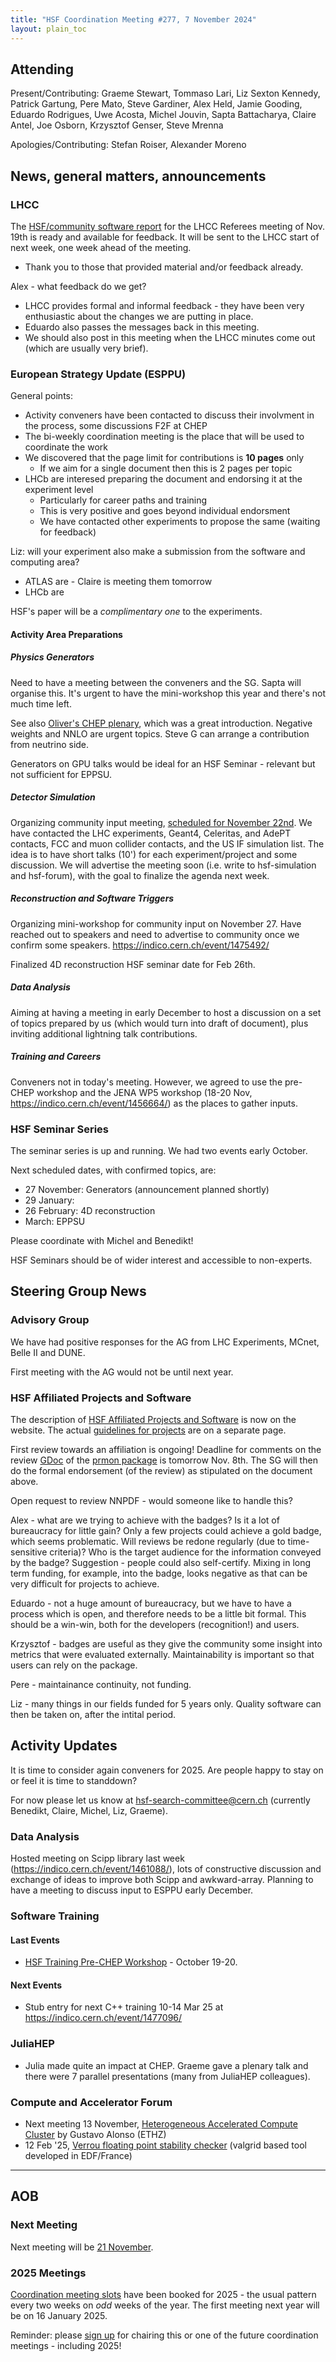 ```yaml
---
title: "HSF Coordination Meeting #277, 7 November 2024"
layout: plain_toc
---
```


## Attending

Present/Contributing: Graeme Stewart, Tommaso Lari, Liz Sexton Kennedy, Patrick Gartung, Pere Mato, Steve Gardiner, Alex Held, Jamie Gooding, Eduardo Rodrigues, Uwe Acosta, Michel Jouvin, Sapta Battacharya, Claire Antel, Joe Osborn, Krzysztof Genser, Steve Mrenna

Apologies/Contributing: Stefan Roiser, Alexander Moreno

## News, general matters, announcements

### LHCC

The [HSF/community software report](https://docs.google.com/presentation/d/1CpzzNiZjRtGj3dAnraukziNLk9Mk_SfxJoJ_Dt2lC6U/edit?usp=sharing) for the LHCC Referees meeting of Nov. 19th is ready and available for feedback. It will be sent to the LHCC start of next week, one week ahead of the meeting.

- Thank you to those that provided material and/or feedback already.

Alex - what feedback do we get?

- LHCC provides formal and informal feedback - they have been very enthusiastic about the changes we are putting in place.
- Eduardo also passes the messages back in this meeting.
- We should also post in this meeting when the LHCC minutes come out (which are usually very brief).

### European Strategy Update (ESPPU)

General points:

- Activity conveners have been contacted to discuss their involvment in the process, some discussions F2F at CHEP
- The bi-weekly coordination meeting is the place that will be used to coordinate the work
- We discovered that the page limit for contributions is **10 pages** only
    - If we aim for a single document then this is 2 pages per topic
- LHCb are interesed preparing the document and endorsing it at the experiment level
    - Particularly for career paths and training
    - This is very positive and goes beyond individual endorsment
    - We have contacted other experiments to propose the same (waiting for feedback)

Liz: will your experiment also make a submission from the software and computing area?

- ATLAS are - Claire is meeting them tomorrow
- LHCb are

HSF's paper will be a *complimentary one* to the experiments.

#### Activity Area Preparations

##### Physics Generators

Need to have a meeting between the conveners and the SG. Sapta will organise this. It's urgent to have the mini-workshop this year and there's not much time left.

See also [Oliver's CHEP plenary](https://indico.cern.ch/event/1338689/contributions/6054977/), which was a great introduction. Negative weights and NNLO are urgent topics. Steve G can arrange a contribution from neutrino side.

Generators on GPU talks would be ideal for an HSF Seminar - relevant but not sufficient for EPPSU.

##### Detector Simulation

Organizing community input meeting, [scheduled for November 22nd](https://indico.cern.ch/event/1475445/). We have contacted the LHC experiments, Geant4, Celeritas, and AdePT contacts, FCC and muon collider contacts, and the US IF simulation list. The idea is to have short talks (10') for each experiment/project and some discussion. We will advertise the meeting soon (i.e. write to hsf-simulation and hsf-forum), with the goal to finalize the agenda next week. 

##### Reconstruction and Software Triggers

Organizing mini-workshop for community input on November 27. Have reached out to speakers and need to advertise to community once we confirm some speakers.
<https://indico.cern.ch/event/1475492/>

Finalized 4D reconstruction HSF seminar date for Feb 26th.

##### Data Analysis

Aiming at having a meeting in early December to host a discussion on a set of topics prepared by us (which would turn into draft of document), plus inviting additional lightning talk contributions.


##### Training and Careers

Conveners not in today's meeting. However, we agreed to use the pre-CHEP workshop and the JENA WP5 workshop (18-20 Nov, <https://indico.cern.ch/event/1456664/>) as the places to gather inputs.

### HSF Seminar Series

The seminar series is up and running. We had two events early October.

Next scheduled dates, with confirmed topics, are:

- 27 November: Generators (announcement planned shortly)
- 29 January:
- 26 February: 4D reconstruction
- March: EPPSU

Please coordinate with Michel and Benedikt!

HSF Seminars should be of wider interest and accessible to non-experts.

## Steering Group News

### Advisory Group

We have had positive responses for the AG from LHC Experiments, MCnet, Belle II and DUNE.

First meeting with the AG would not be until next year.

### HSF Affiliated Projects and Software

The description of [HSF Affiliated Projects and Software](https://hepsoftwarefoundation.org/projects/affiliated.html) is now on the website. The actual [guidelines for projects](https://hepsoftwarefoundation.org/projects/guidelines.html) are on a separate page.

First review towards an affiliation is ongoing! Deadline for comments on the review [GDoc](https://docs.google.com/document/d/1ZsIkMuNC2hJWtZRRO4dPCXVKrhjlC8nPWMtfnDgjXKI/edit?usp=sharing) of the [prmon package](https://github.com/HSF/prmon) is tomorrow Nov. 8th. The SG will then do the formal endorsement (of the review) as stipulated on the document above.

Open request to review NNPDF - would someone like to handle this?

Alex - what are we trying to achieve with the badges? Is it a lot of bureaucracy for little gain? Only a few projects could achieve a gold badge, which seems problematic. Will reviews be redone regularly (due to time-sensitive criteria)? Who is the target audience for the information conveyed by the badge? Suggestion - people could also self-certify. Mixing in long term funding, for example, into the badge, looks negative as that can be very difficult for projects to achieve.

Eduardo - not a huge amount of bureaucracy, but we have to have a process which is open, and therefore needs to be a little bit formal. This should be a win-win, both for the developers (recognition!) and users.

Krzysztof - badges are useful as they give the community some insight into metrics that were evaluated externally. Maintainability is important so that users can rely on the package.

Pere - maintainance continuity, not funding.

Liz - many things in our fields funded for 5 years only. Quality software can then be taken on, after the intital period.

## Activity Updates

It is time to consider again conveners for 2025. Are people happy to stay on or feel it is time to standdown?

For now please let us know at hsf-search-committee@cern.ch (currently Benedikt, Claire, Michel, Liz, Graeme).

### Data Analysis

Hosted meeting on Scipp library last week (https://indico.cern.ch/event/1461088/), lots of constructive discussion and exchange of ideas to improve both Scipp and awkward-array.
Planning to have a meeting to discuss input to ESPPU early December.

### Software Training

#### Last Events

- [HSF Training Pre-CHEP Workshop](https://indico.cern.ch/event/1410343/) - October 19-20. 

#### Next Events

- Stub entry for next C++ training 10-14 Mar 25 at https://indico.cern.ch/event/1477096/

### JuliaHEP

- Julia made quite an impact at CHEP. Graeme gave a plenary talk and there were 7 parallel presentations (many from JuliaHEP colleagues).

### Compute and Accelerator Forum

- Next meeting 13 November, [Heterogeneous Accelerated Compute Cluster](https://indico.cern.ch/event/1329695/) by Gustavo Alonso (ETHZ)
- 12 Feb '25, [Verrou floating point stability checker](https://indico.cern.ch/event/1472679/) (valgrid based tool developed in EDF/France)

---

## AOB

### Next Meeting

Next meeting will be [21 November](https://indico.cern.ch/event/1355761/).

### 2025 Meetings

[Coordination meeting slots](https://indico.cern.ch/category/7970/) have been booked for 2025 - the usual pattern every two weeks on *odd* weeks of the year. The first meeting next year will be on 16 January 2025.

Reminder: please [sign up](https://docs.google.com/spreadsheets/d/1Z1Z4payCpieOLiVFcC6y9j-KCj71u6xX232LHUgIHfI/edit) for chairing this or one of the future coordination meetings - including 2025!
